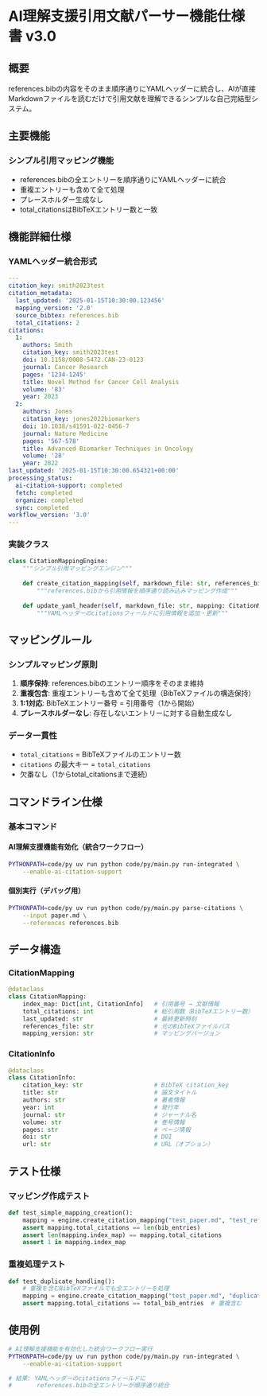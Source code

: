 # AI理解支援引用文献パーサー機能仕様書 v3.0

## 概要
references.bibの内容をそのまま順序通りにYAMLヘッダーに統合し、AIが直接Markdownファイルを読むだけで引用文献を理解できるシンプルな自己完結型システム。

## 主要機能

### シンプル引用マッピング機能
- references.bibの全エントリーを順序通りにYAMLヘッダーに統合
- 重複エントリーも含めて全て処理
- プレースホルダー生成なし
- total_citationsはBibTeXエントリー数と一致

## 機能詳細仕様

### YAMLヘッダー統合形式
```yaml
---
citation_key: smith2023test
citation_metadata:
  last_updated: '2025-01-15T10:30:00.123456'
  mapping_version: '2.0'
  source_bibtex: references.bib
  total_citations: 2
citations:
  1:
    authors: Smith
    citation_key: smith2023test
    doi: 10.1158/0008-5472.CAN-23-0123
    journal: Cancer Research
    pages: '1234-1245'
    title: Novel Method for Cancer Cell Analysis
    volume: '83'
    year: 2023
  2:
    authors: Jones
    citation_key: jones2022biomarkers
    doi: 10.1038/s41591-022-0456-7
    journal: Nature Medicine
    pages: '567-578'
    title: Advanced Biomarker Techniques in Oncology
    volume: '28'
    year: 2022
last_updated: '2025-01-15T10:30:00.654321+00:00'
processing_status:
  ai-citation-support: completed
  fetch: completed
  organize: completed
  sync: completed
workflow_version: '3.0'
---
```

### 実装クラス
```python
class CitationMappingEngine:
    """シンプル引用マッピングエンジン"""
    
    def create_citation_mapping(self, markdown_file: str, references_bib: str = None) -> CitationMapping:
        """references.bibから引用情報を順序通り読み込みマッピング作成"""
        
    def update_yaml_header(self, markdown_file: str, mapping: CitationMapping) -> bool:
        """YAMLヘッダーのcitationsフィールドに引用情報を追加・更新"""
```

## マッピングルール

### シンプルマッピング原則
1. **順序保持**: references.bibのエントリー順序をそのまま維持
2. **重複包含**: 重複エントリーも含めて全て処理（BibTeXファイルの構造保持）
3. **1:1対応**: BibTeXエントリー番号 = 引用番号（1から開始）
4. **プレースホルダーなし**: 存在しないエントリーに対する自動生成なし

### データ一貫性
- `total_citations` = BibTeXファイルのエントリー数
- `citations` の最大キー = `total_citations`
- 欠番なし（1からtotal_citationsまで連続）

## コマンドライン仕様

### 基本コマンド

#### AI理解支援機能有効化（統合ワークフロー）
```bash
PYTHONPATH=code/py uv run python code/py/main.py run-integrated \
    --enable-ai-citation-support
```

#### 個別実行（デバッグ用）
```bash
PYTHONPATH=code/py uv run python code/py/main.py parse-citations \
    --input paper.md \
    --references references.bib
```

## データ構造

### CitationMapping
```python
@dataclass
class CitationMapping:
    index_map: Dict[int, CitationInfo]   # 引用番号 → 文献情報
    total_citations: int                 # 総引用数（BibTeXエントリー数）
    last_updated: str                    # 最終更新時刻
    references_file: str                 # 元のBibTeXファイルパス
    mapping_version: str                 # マッピングバージョン
```

### CitationInfo
```python
@dataclass  
class CitationInfo:
    citation_key: str                    # BibTeX citation_key
    title: str                           # 論文タイトル
    authors: str                         # 著者情報
    year: int                            # 発行年
    journal: str                         # ジャーナル名
    volume: str                          # 巻号情報
    pages: str                           # ページ情報
    doi: str                             # DOI
    url: str                             # URL（オプション）
```

## テスト仕様

### マッピング作成テスト
```python
def test_simple_mapping_creation():
    mapping = engine.create_citation_mapping("test_paper.md", "test_references.bib")
    assert mapping.total_citations == len(bib_entries)
    assert len(mapping.index_map) == mapping.total_citations
    assert 1 in mapping.index_map
```

### 重複処理テスト
```python
def test_duplicate_handling():
    # 重複を含むBibTeXファイルでも全エントリーを処理
    mapping = engine.create_citation_mapping("test_paper.md", "duplicates.bib")
    assert mapping.total_citations == total_bib_entries  # 重複含む
```

## 使用例

```bash
# AI理解支援機能を有効化した統合ワークフロー実行
PYTHONPATH=code/py uv run python code/py/main.py run-integrated \
    --enable-ai-citation-support

# 結果: YAMLヘッダーのcitationsフィールドに
#       references.bibの全エントリーが順序通り統合
```